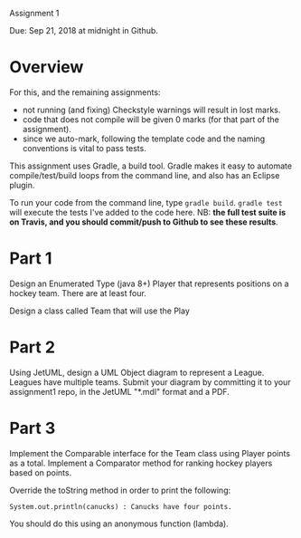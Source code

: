 Assignment 1

Due: Sep 21, 2018 at midnight in Github.

# Overview
For this, and the remaining assignments: 
- not running (and fixing) Checkstyle warnings will result in lost marks.
- code that does not compile will be given 0 marks (for that part of the assignment).
- since we auto-mark, following the template code and the naming conventions is vital to pass tests. 

This assignment uses Gradle, a build tool. Gradle makes it easy to automate compile/test/build loops from the command line, and also has an Eclipse plugin. 

To run your code from the command line, type `gradle build`. `gradle test` will execute the tests I've added to the code here. NB: **the full test suite is on Travis, and you should commit/push to Github to see these results**.

# Part 1
Design an Enumerated Type (java 8+) Player that represents positions on a hockey team. There are at least four. 

Design a class called Team that will use the Play

# Part 2
Using JetUML, design a UML Object diagram to represent a League. Leagues have multiple teams. Submit your diagram by committing it to your assignment1 repo, in the JetUML "*.mdl" format and a PDF.  

# Part 3 
Implement the Comparable interface for the Team class using Player points as a total. 
Implement a Comparator method for ranking hockey players based on points. 

Override the toString method in order to print the following:

`System.out.println(canucks)
: Canucks have four points.`

You should do this using an anonymous function (lambda). 
